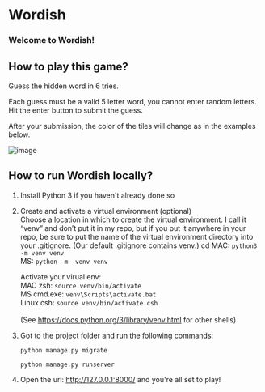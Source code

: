 # Wordish
### Welcome to Wordish!

## How to play this game?
Guess the hidden word in 6 tries.

Each guess must be a valid 5 letter word, you cannot enter random letters. Hit the enter button to submit the guess.

After your submission, the color of the tiles will change as in the examples below.

![image](https://github.com/rheann-seq/Wordish/assets/83914142/ec0c71c6-1c40-48d1-8502-cced243b907c)

## How to run Wordish locally?

1. Install Python 3 if you haven't already done so
2. Create and activate a virtual environment (optional) <br>
    Choose a location in which to create the virtual environment. I call it “venv” and don’t put it 
    in my repo, but if you put it anywhere in your repo, be sure to put the name of the virtual 
    environment directory into your .gitignore. (Our default .gitignore contains venv.)
    cd <location for your virtual environment folder>
    MAC: `python3 -m venv venv` <br>
    MS: `python -m  venv venv` <br>

    Activate your virual env: <br>
    MAC zsh: `source venv/bin/activate` <br>
    MS cmd.exe: `venv\Scripts\activate.bat` <br>
    Linux csh: `source venv/bin/activate.csh` <br><br>
    (See https://docs.python.org/3/library/venv.html for other shells)
3. Got to the project folder and run the following commands:
   ````
   python manage.py migrate
   ````
   ````
   python manage.py runserver
   ````
4. Open the url: http://127.0.0.1:8000/ and you're all set to play!
